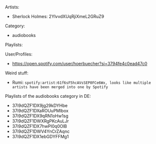 Artists:
  - Sherlock Holmes: 2YlvvdXUqRjiXmeL2GRuZ9


Category:
  - audiobooks


Playlists:


User/Profiles:
  - https://open.spotify.com/user/hoerbuecher?si=3794fe4c0ead47c0


Weird stuff:
  - Rumi: ```spotify:artist:61f6sF5hcAVsSEP0FCe6Wx, looks like multiple artists have been merged into one by Spotify```


Playlists of the audiobooks category in DE:
  - 37i9dQZF1DX9jg29kDYHbe
  - 37i9dQZF1DXaROUuPMlbox
  - 37i9dQZF1DX9qRN1oHw1sg
  - 37i9dQZF1DWXRgPKcAuLJr
  - 37i9dQZF1DX7hwPI0q0OlB
  - 37i9dQZF1DWV4YnCrZAqnc
  - 37i9dQZF1DX1ebGDYFFMg1
